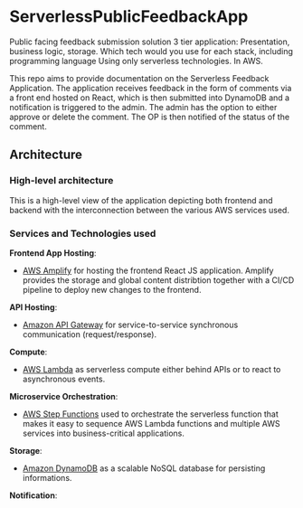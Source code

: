 # ServerlessPublicFeedbackApp
Public facing feedback submission solution 3 tier application: Presentation, business logic, storage. Which tech would you use for each stack, including programming language Using only serverless technologies. In AWS.

This repo aims to provide documentation on the Serverless Feedback Application. The application receives feedback in the form of comments via a front end hosted on React, which is then submitted into DynamoDB and a notification is triggered to the admin. The admin has the option to either approve or delete the comment. The OP is then notified of the status of the comment.

## Architecture

### High-level architecture
This is a high-level view of the application depicting both frontend and backend with the interconnection between the various AWS services used.

### Services and Technologies used
**Frontend App Hosting**:
- [AWS Amplify](https://aws.amazon.com/amplify/) for hosting the frontend React JS application. Amplify provides the storage and global content distribtion together with a CI/CD pipeline to deploy new changes to the frontend.

**API Hosting**:
- [Amazon API Gateway](https://aws.amazon.com/api-gateway/) for service-to-service synchronous communication (request/response).

**Compute**:
- [AWS Lambda](https://aws.amazon.com/lambda/) as serverless compute either behind APIs or to react to asynchronous events.

**Microservice Orchestration**:

- [AWS Step Functions](https://aws.amazon.com/step-functions/) used to orchestrate the serverless function that makes it easy to sequence AWS Lambda functions and multiple AWS services into business-critical applications.

**Storage**:

- [Amazon DynamoDB](https://aws.amazon.com/dynamodb/) as a scalable NoSQL database for persisting informations.

**Notification**:


